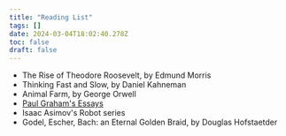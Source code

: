 ```yaml
---
title: "Reading List"
tags: []
date: 2024-03-04T18:02:40.278Z
toc: false
draft: false
---
```


- The Rise of Theodore Roosevelt, by Edmund Morris
- Thinking Fast and Slow, by Daniel Kahneman
- Animal Farm, by George Orwell
- [Paul Graham's Essays](https://paulgraham.com/articles.html)
- Isaac Asimov's Robot series
- Godel, Escher, Bach: an Eternal Golden Braid, by Douglas Hofstaetder
